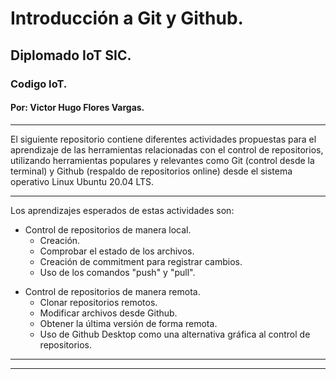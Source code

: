 # Introducción a Git y Github.
## Diplomado IoT SIC.
### Codigo IoT.
#### Por: Victor Hugo Flores Vargas.
---
El siguiente repositorio contiene diferentes actividades propuestas para el aprendizaje de las herramientas relacionadas con el control de repositorios, utilizando herramientas populares y relevantes como Git (control desde la terminal) y Github (respaldo de repositorios online) desde el sistema operativo Linux Ubuntu 20.04 LTS. 

---
Los aprendizajes esperados  de estas actividades son:
+ Control de repositorios de manera local.
	+ Creación.
	+ Comprobar el estado de los archivos.
	+ Creación de commitment para registrar cambios.  
	+ Uso de los comandos "push" y "pull".
* Control de repositorios de manera remota.
	* Clonar repositorios remotos.
	* Modificar archivos desde Github.
	* Obtener la última versión de forma remota.
	* Uso de Github Desktop como una alternativa gráfica al control de repositorios.

---
---


